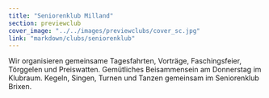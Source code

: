 ```yaml
---
title: "Seniorenklub Milland"
section: previewclub
cover_image: "../../images/previewclubs/cover_sc.jpg"
link: "markdown/clubs/seniorenklub"
---
```

Wir organisieren gemeinsame Tagesfahrten, Vorträge, Faschingsfeier, Törggelen und Preiswatten. Gemütliches Beisammensein am Donnerstag im Klubraum. Kegeln, Singen, Turnen und Tanzen gemeinsam im Seniorenklub Brixen.